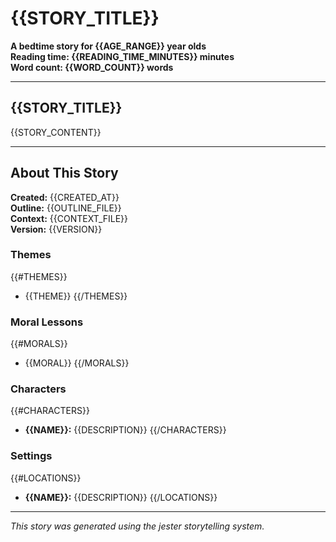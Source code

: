 # {{STORY_TITLE}}

**A bedtime story for {{AGE_RANGE}} year olds**  
**Reading time: {{READING_TIME_MINUTES}} minutes**  
**Word count: {{WORD_COUNT}} words**

---

## {{STORY_TITLE}}

{{STORY_CONTENT}}

---

## About This Story

**Created:** {{CREATED_AT}}  
**Outline:** {{OUTLINE_FILE}}  
**Context:** {{CONTEXT_FILE}}  
**Version:** {{VERSION}}

### Themes
{{#THEMES}}
- {{THEME}}
{{/THEMES}}

### Moral Lessons
{{#MORALS}}
- {{MORAL}}
{{/MORALS}}

### Characters
{{#CHARACTERS}}
- **{{NAME}}:** {{DESCRIPTION}}
{{/CHARACTERS}}

### Settings
{{#LOCATIONS}}
- **{{NAME}}:** {{DESCRIPTION}}
{{/LOCATIONS}}

---

*This story was generated using the jester storytelling system.*
